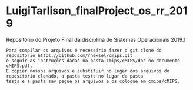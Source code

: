# LuigiTarlison_finalProject_os_rr_2019
Repositório do Projeto Final da disciplina de Sistemas Operacionais 2019.1

    Para compilar os arquivos é necessário fazer o git clone do repositório https://github.com/rhexsel/cmips.git
    e seguir as instruções dadas na pasta cmips/cMIPS/doc no documento cMIPS.pdf.
    E copiar nossos arquivos e substituir no lugar dos arquivos do repositório clonado, a pasta tests no lugar da pasta
    tests e a pasta sav pegue os arquivos e os coloque em cmips/cMIPS.
